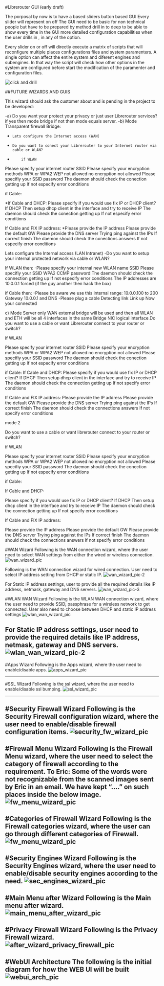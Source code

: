 #Librerouter GUI (early draft)

The porposal by now is to have a based sliders button based GUI
Every slider will represent on off
The GUI need to be basic for non technical people but have to be prepared by method drill in to deep to be able to show every time in the GUI more detailed configuration capabilities when the user drills in , in any of the option.

Every slider on or off will directly execute a matrix of scripts that will reconfigure multiple places configurations files and system paramenters.  A single option can affect the entire system and diferent engines and subengines. In that way the script will check how other options in the system are configured before start the modification of the paramenter and configuration files.

![click and drill](https://cloud.githubusercontent.com/assets/17382786/17436107/61e300bc-5b15-11e6-8ae4-b650577fb9a6.png)

##FUTURE WIZARDS AND GUIS

This wizard should ask the customer about and is pending in the project to be developed:

 -a) Do you want your protect your privacy or just user Librerouter services? if yes then mode bridge if not then mode equals server.
 -b) Mode Transparent firewall Bridge:
 -     Lets configure the Internet access (WAN)
 -     Do you want to conect your Librerouter to your Internet router via cable or WLAN?
 -         if WLAN
Please specify your internet router SSID Please specify your encryption methods WPA or WPA2 WEP not allowed no encryption not allowed Please specifiy your SSID password The daemon should check the conection getting up If not especify error conditions

if Cable:

*If Cable and DHCP:
Please specify if you would use fix IP or DHCP client? If DHCP Then setup dhcp client in the interface and try to receive IP The daemon should check the conection getting up If not especify error conditions

If Cable and FIX IP address:
*Please provide the IP address Please provide the default GW Please provide the DNS server Trying ping against the IPs If correct finish The daemon should check the conections answers If not especify error conditions

Lets configure the Internal access (LAN Intranet)
 -Do you want to setup your internal protected network via cable or WLAN?

If WLAN then:
 -Please specify your internal new WLAN name SSID Please specifiy your SSID WPA2 CCMP password The daemon should check the connection getting up If not especify error conditions The IP addresses are 10.0.0.1 forced (if the guy another then hack the box)

if Cable then:
 -Please be aware we use this internal range: 10.0.0.100 to 200 Gateway 10.0.0.1 and DNS
 -Please plug a cable Detecting link Link up Now your connected

c) Mode Server only WAN external bridge will be used and then all WLAN and ETH will be all 4 interfaces in the same Bridge NIC logical interface.Do you want to use a cable or want Librerouter connect to your router or switch?

if WLAN

Please specify your internet router SSID Please specify your encryption methods WPA or WPA2 WEP not allowed no encryption not allowed Please specifiy your SSID password The daemon should check the conection getting up If not especify error conditions

if Cable:
If Cable and DHCP:
Please specify if you would use fix IP or DHCP client? If DHCP Then setup dhcp client in the interface and try to receive IP The daemon should check the connection getting up If not specify error conditions

If Cable and FIX IP address:
Please provide the IP address Please provide the default GW Please provide the DNS server Trying ping against the IPs If correct finish The daemon should check the connections answers If not specify error conditions 

mode 2

 Do you want to use a cable or want librerouter connect to your router or switch?

if WLAN

Please specify your internet router SSID Please specify your encryption methods WPA or WPA2 WEP not allowed no encryption not allowed Please specifiy your SSID password The daemon should check the conection getting up If not especify error conditions

if Cable:

If Cable and DHCP:

Please specify if you would use fix IP or DHCP client? If DHCP Then setup dhcp client in the interface and try to receive IP The daemon should check the connection getting up If not specify error conditions

If Cable and FIX IP address:

Please provide the IP address Please provide the default GW Please provide the DNS server Trying ping against the IPs If correct finish The daemon should check the connections answers If not specify error conditions 



#WAN Wizard
Following is the WAN connection wizard, where the user need to select WAN settings from either the wired or wireless connection.
![wan_wizard_pic](https://github.com/Librerouter/Librekernel/blob/gh-pages/images/wan_wizard.png)

Following is the WAN connection wizard for wired connection. User need to select IP address setting from DHCP or static IP.
![wan_wizard_pic-2](https://github.com/Librerouter/Librekernel/blob/gh-pages/images/wan_wizard-2.png)

For Static IP address settings, user to provide all the required details like IP address, netmask, gateway and DNS servers.
![wan_wizard_pic-3](https://github.com/Librerouter/Librekernel/blob/gh-pages/images/wan_wizard-3.png)

#WLAN WAN Wizard
Following is the WLAN WAN connection wizard, where the user need to provide SSID, passphrase for a wireless network to get connected.
User also need to choose between DHCP and static IP address settings
![wlan_wan_wizard_pic](https://github.com/Librerouter/Librekernel/blob/gh-pages/images/wlan_wan_wizard.png)

For Static IP address settings, user need to provide the required details like IP address, netmask, gateway and DNS servers.
![wlan_wan_wizard_pic-2](https://github.com/Librerouter/Librekernel/blob/gh-pages/images/wlan_wan_wizard_2.png)
-----------------------------------------------------------------------------------------------------------------------------------------------------------------------------------------------------------------------------------------------------------------------------------------------------------------------------------------------------------------------------------------------------------

#Apps Wizard
Following is the Apps wizard, where the user need to enable/disable apps.
![apps_wizard_pic](https://github.com/Librerouter/Librekernel/blob/gh-pages/images/apps-wizard.png)

-----------------------------------------------------------------------------------------------------------------------------------------------------------------------------------------------------------------------------------------------------------------------------------------------------------------------------------------------------------------------------------------------------------

#SSL Wizard
Following is the ssl wizard, where the user need to enable/disable ssl bumping.
![ssl_wizard_pic](https://raw.githubusercontent.com/Librerouter/Librekernel/gh-pages/images/ssl-wizard.png)

-----------------------------------------------------------------------------------------------------------------------------------------------------------------------------------------------------------------------------------------------------------------------------------------------------------------------------------------------------------------------------------------------------------

#Security Firewall Wizard
Following is the Security Firewall configuration wizard, where the user need to enable/disable firewall configuration items.
![security_fw_wizard_pic](https://github.com/Librerouter/Librekernel/blob/gh-pages/images/security_firewall_wizard.png)
-----------------------------------------------------------------------------------------------------------------------------------------------------------------------------------------------------------------------------------------------------------------------------------------------------------------------------------------------------------------------------------------------------------

#Firewall Menu Wizard
Following is the Firewall Menu wizard, where the user need to select the category of firewall according to the requirement.
To Eric: Some of the words were not recognizable from the scanned images sent by Eric in an email. We have kept “….” on such places inside the below image.
![fw_menu_wizard_pic](https://github.com/Librerouter/Librekernel/blob/gh-pages/images/firewall_menu_wizard.png)
-----------------------------------------------------------------------------------------------------------------------------------------------------------------------------------------------------------------------------------------------------------------------------------------------------------------------------------------------------------------------------------------------------------

#Categories of Firewall Wizard
Following is the Firewall categories wizard, where the user can go through different categories of Firewall.
![fw_menu_wizard_pic](https://github.com/Librerouter/Librekernel/blob/gh-pages/images/categories_of_firewall.png)
-----------------------------------------------------------------------------------------------------------------------------------------------------------------------------------------------------------------------------------------------------------------------------------------------------------------------------------------------------------------------------------------------------------

#Security Engines Wizard
Following is the Security Engines wizard, where the user need to enable/disable security engines according to the need.
![sec_engines_wizard_pic](https://github.com/Librerouter/Librekernel/blob/gh-pages/images/security_engines_wizard.png)
-----------------------------------------------------------------------------------------------------------------------------------------------------------------------------------------------------------------------------------------------------------------------------------------------------------------------------------------------------------------------------------------------------------

#Main Menu after Wizard
Following is the Main menu after wizard.
![main_menu_after_wizard_pic](https://github.com/Librerouter/Librekernel/blob/gh-pages/images/main_menu_after_wizard.png)
-----------------------------------------------------------------------------------------------------------------------------------------------------------------------------------------------------------------------------------------------------------------------------------------------------------------------------------------------------------------------------------------------------------

#Privacy Firewall Wizard
Following is the Privacy Firewall wizard.
![after_wizard_privacy_firewall_pic](https://github.com/Librerouter/Librekernel/blob/gh-pages/images/after_wizard_privacy_firewall.png)
-----------------------------------------------------------------------------------------------------------------------------------------------------------------------------------------------------------------------------------------------------------------------------------------------------------------------------------------------------------------------------------------------------------

#WebUI Architecture
The following is the initial diagram for how the WEB UI will be built
![webui_arch_pic](https://github.com/Librerouter/Librekernel/blob/gh-pages/images/librerouter-ui.png)
-----------------------------------------------------------------------------------------------------------------------------------------------------------------------------------------------------------------------------------------------------------------------------------------------------------------------------------------------------------------------------------------------------------
